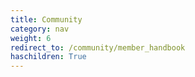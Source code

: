 ```yaml
---
title: Community
category: nav
weight: 6
redirect_to: /community/member_handbook
haschildren: True
---
```

